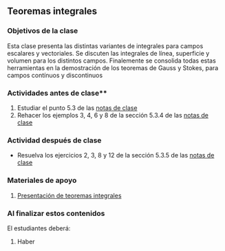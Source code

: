 ## Teoremas integrales

### Objetivos de la clase
Esta clase presenta las distintas variantes de integrales para campos escalares y vectoriales. Se discuten las integrales de línea, superficie y volumen para los distintos campos. Finalemente se consolida todas estas herramientas en la demostración de los teoremas de Gauss y Stokes, para campos contínuos y discontinuos

### Actividades **antes** de clase**
   1. Estudiar el punto 5.3 de las [notas de clase](https://github.com/nunezluis/MisCursos/blob/main/MisMateriales/LibrosCapitulos/VolumenUNOshort.pdf)  
   2. Rehacer los ejemplos 3, 4, 6 y 8 de la sección 5.3.4 de las [notas de clase](https://github.com/nunezluis/MisCursos/blob/main/MisMateriales/LibrosCapitulos/VolumenUNOshort.pdf)

### Actividad **después** de clase
+ Resuelva los ejercicios 2, 3, 8 y 12 de la sección 5.3.5 de las [notas de clase](https://github.com/nunezluis/MisCursos/blob/main/MisMateriales/LibrosCapitulos/VolumenUNOshort.pdf)


### Materiales de apoyo
   1. [Presentación de teoremas integrales](https://github.com/nunezluis/MisCursos/blob/main/MisMateriales/Presentaciones/5_4IntegralesCampos.pdf)

### Al finalizar estos contenidos
   El estudiantes deberá:
   1. Haber
